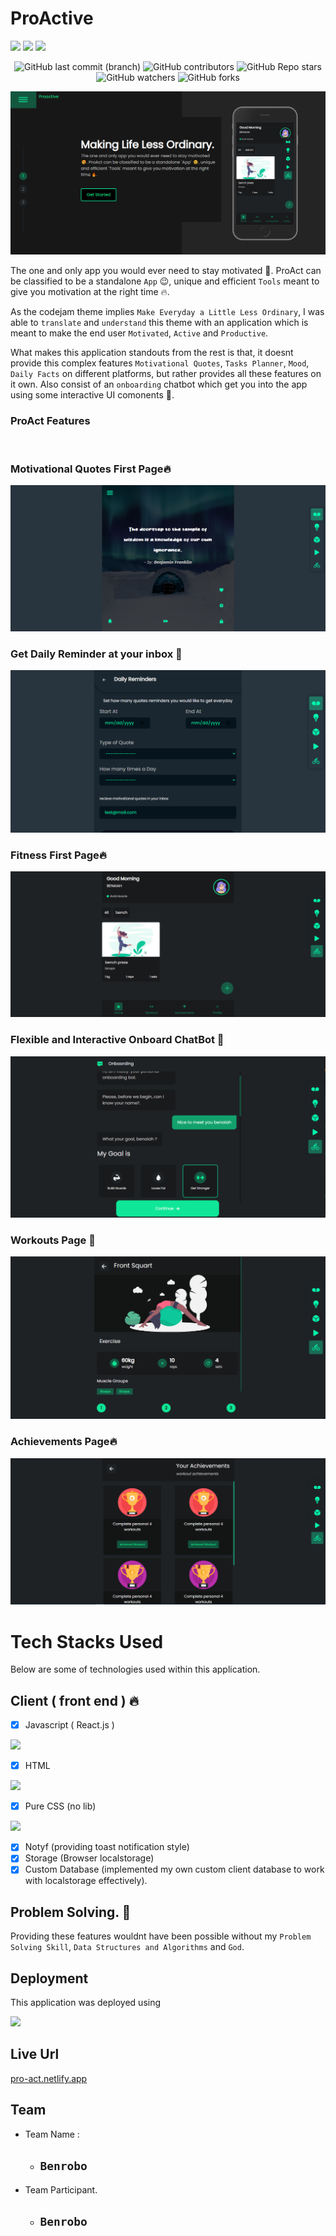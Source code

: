 # ProActive

<img src="https://img.shields.io/bundlephobia/min/react">
<img src="https://img.shields.io/amo/stars/dustman">
<img src="https://img.shields.io/steam/views/100">

<center>

![GitHub last commit (branch)](https://img.shields.io/github/last-commit/benrobo/proact/master?style=for-the-badge)
![GitHub contributors](https://img.shields.io/github/contributors/benrobo/proact?style=for-the-badge)
![GitHub Repo stars](https://img.shields.io/github/stars/benrobo/proact?style=for-the-badge)
![GitHub watchers](https://img.shields.io/github/watchers/benrobo/proact?style=for-the-badge)
![GitHub forks](https://img.shields.io/github/forks/benrobo/proact?style=for-the-badge)

</center>

<img src="https://raw.githubusercontent.com/Benrobo/proact/master/readmeimg/home.PNG">

The one and only app you would ever need to stay motivated 🥰. ProAct can be classified to be a standalone `App` 😉, unique and efficient `Tools` meant to give you motivation at the right time 🔥.

As the codejam theme implies `Make Everyday a Little Less Ordinary`, I was able to `translate` and `understand` this theme with an application which is meant to make the end user `Motivated`, `Active` and `Productive`.

What makes this application standouts from the rest is that, it doesnt provide this complex features `Motivational Quotes`, `Tasks Planner`, `Mood`, `Daily Facts` on different platforms, but rather provides all these features on it own. Also consist of an `onboarding` chatbot which get you into the app using some interactive UI comonents 🥰.


### ProAct Features
<br/>

### Motivational Quotes First Page🔥
<img src="https://raw.githubusercontent.com/Benrobo/proact/master/readmeimg/quote.PNG">

### Get Daily Reminder at your inbox 🥰

<img src="https://raw.githubusercontent.com/Benrobo/proact/master/readmeimg/reminder.PNG">


### Fitness First Page🔥
<img src="https://raw.githubusercontent.com/Benrobo/proact/master/readmeimg/fit1.PNG">

### Flexible and Interactive Onboard ChatBot 🥰
<img src="https://raw.githubusercontent.com/Benrobo/proact/master/readmeimg/proact.PNG">

### Workouts Page 🥰
<img src="https://raw.githubusercontent.com/Benrobo/proact/master/readmeimg/workouts.PNG">

### Achievements Page🔥
<img src="https://raw.githubusercontent.com/Benrobo/proact/master/readmeimg/fit3.PNG">


# Tech Stacks Used

Below are some of technologies used within this application.

## Client ( front end ) 🔥
- [x] Javascript ( React.js ) 
  
<img src="https://img.shields.io/badge/React-20232A?style=for-the-badge&logo=react&logoColor=61DAFB">

- [x] HTML

<img src="https://img.shields.io/badge/HTML5-E34F26?style=for-the-badge&logo=html5&logoColor=white" />

- [x] Pure CSS (no lib)

<img src="https://img.shields.io/badge/CSS3-1572B6?style=for-the-badge&logo=css3&logoColor=white" />

- [x] Notyf (providing toast notification style)
- [x] Storage (Browser localstorage) 
- [x] Custom Database (implemented my own custom client database to work with localstorage effectively). 

## Problem Solving. 🥰
Providing these features wouldnt have been possible without my `Problem Solving Skill`, `Data Structures and Algorithms` and `God`.

## Deployment 
This application was deployed using 

<img src="https://img.shields.io/badge/Netlify-00C7B7?style=for-the-badge&logo=netlify&logoColor=white" />


## Live Url
[pro-act.netlify.app](https://pro-act.netlify.app/)

## Team
- Team Name : 
  - ## `Benrobo`
- Team Participant.
  - ## `Benrobo`

